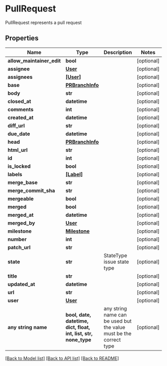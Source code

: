 # PullRequest

PullRequest represents a pull request

## Properties
Name | Type | Description | Notes
------------ | ------------- | ------------- | -------------
**allow_maintainer_edit** | **bool** |  | [optional] 
**assignee** | [**User**](User.md) |  | [optional] 
**assignees** | [**[User]**](User.md) |  | [optional] 
**base** | [**PRBranchInfo**](PRBranchInfo.md) |  | [optional] 
**body** | **str** |  | [optional] 
**closed_at** | **datetime** |  | [optional] 
**comments** | **int** |  | [optional] 
**created_at** | **datetime** |  | [optional] 
**diff_url** | **str** |  | [optional] 
**due_date** | **datetime** |  | [optional] 
**head** | [**PRBranchInfo**](PRBranchInfo.md) |  | [optional] 
**html_url** | **str** |  | [optional] 
**id** | **int** |  | [optional] 
**is_locked** | **bool** |  | [optional] 
**labels** | [**[Label]**](Label.md) |  | [optional] 
**merge_base** | **str** |  | [optional] 
**merge_commit_sha** | **str** |  | [optional] 
**mergeable** | **bool** |  | [optional] 
**merged** | **bool** |  | [optional] 
**merged_at** | **datetime** |  | [optional] 
**merged_by** | [**User**](User.md) |  | [optional] 
**milestone** | [**Milestone**](Milestone.md) |  | [optional] 
**number** | **int** |  | [optional] 
**patch_url** | **str** |  | [optional] 
**state** | **str** | StateType issue state type | [optional] 
**title** | **str** |  | [optional] 
**updated_at** | **datetime** |  | [optional] 
**url** | **str** |  | [optional] 
**user** | [**User**](User.md) |  | [optional] 
**any string name** | **bool, date, datetime, dict, float, int, list, str, none_type** | any string name can be used but the value must be the correct type | [optional]

[[Back to Model list]](../README.md#documentation-for-models) [[Back to API list]](../README.md#documentation-for-api-endpoints) [[Back to README]](../README.md)



